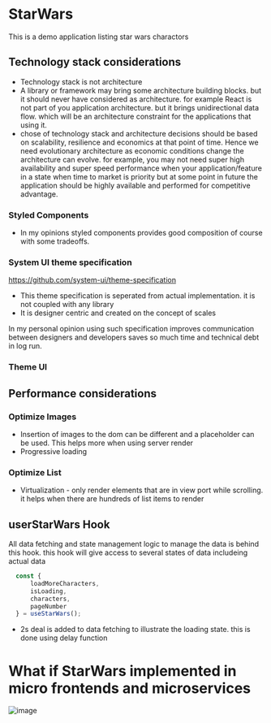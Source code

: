 # StarWars

This is a demo application listing star wars charactors

## Technology stack considerations

- Technology stack is not architecture
- A library or framework may bring some architecture building blocks. but it should never have considered as architecture. for example React is not part of you application architecture. but it brings unidirectional data flow. which will be an architecture constraint for the applications that using it. 
- chose of technology stack and architecture decisions should be based on scalability, resilience and economics at that point of time. Hence we need evolutionary architecture as economic conditions change the architecture can evolve. 
for example, you may not need super high availability and super speed performance when your application/feature in a state when time to market is priority but at some point in future the application should be highly available and performed for competitive advantage. 


### Styled Components

- In my opinions styled components provides good composition of course with some tradeoffs. 

###  System UI theme specification

[https://github.com/system-ui/theme-specification
](https://github.com/system-ui/theme-specification)

- This theme specification is seperated from actual implementation. it is not coupled with any library
- It is designer centric and created on the concept of scales

In my personal opinion using such specification improves communication between designers and developers saves so much time and technical debt in log run.

### Theme UI

## Performance considerations

### Optimize Images
 - Insertion of images to the dom can be different and a placeholder can be used. This helps more when using server render
 - Progressive loading

### Optimize List
 - Virtualization - only render elements that are in view port while scrolling. it helps when there are hundreds of list items to render


## userStarWars Hook

All data fetching and state management logic to manage the data is behind this hook. this hook will give access to several states of data includeing actual data

```jsx
  const {
      loadMoreCharacters,
      isLoading,
      characters,
      pageNumber
  } = useStarWars();

``` 

  - 2s deal is added to data fetching to illustrate the loading state. this is done using delay function


# What if StarWars implemented in micro frontends and microservices

![image](https://user-images.githubusercontent.com/13312112/146177563-52bf0a77-9081-4cf1-9cb9-57e863756c38.png)


